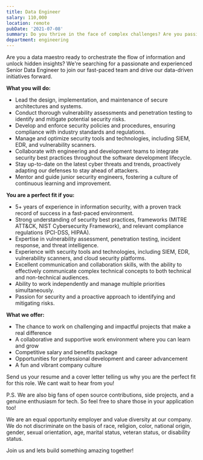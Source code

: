 ```yaml
---
title: Data Engineer
salary: 110,000
location: remote
pubDate: '2021-07-08'
summary: Do you thrive in the face of complex challenges? Are you passionate about building and maintaining impenetrable defenses against cyber threats? Then join our team as a Senior Security Engineer and become a pillar of our security posture!
department: engineering
---
```


Are you a data maestro ready to orchestrate the flow of information and unlock hidden insights? We're searching for a passionate and experienced Senior Data Engineer to join our fast-paced team and drive our data-driven initiatives forward.

**What you will do:**

- Lead the design, implementation, and maintenance of secure architectures and systems.
- Conduct thorough vulnerability assessments and penetration testing to identify and mitigate potential security risks.
- Develop and enforce security policies and procedures, ensuring compliance with industry standards and regulations.
- Manage and optimize security tools and technologies, including SIEM, EDR, and vulnerability scanners.
- Collaborate with engineering and development teams to integrate security best practices throughout the software development lifecycle.
- Stay up-to-date on the latest cyber threats and trends, proactively adapting our defenses to stay ahead of attackers.
- Mentor and guide junior security engineers, fostering a culture of continuous learning and improvement.

**You are a perfect fit if you:**

- 5+ years of experience in information security, with a proven track record of success in a fast-paced environment.
- Strong understanding of security best practices, frameworks (MITRE ATT&CK, NIST Cybersecurity Framework), and relevant compliance regulations (PCI-DSS, HIPAA).
- Expertise in vulnerability assessment, penetration testing, incident response, and threat intelligence.
- Experience with security tools and technologies, including SIEM, EDR, vulnerability scanners, and cloud security platforms.
- Excellent communication and collaboration skills, with the ability to effectively communicate complex technical concepts to both technical and non-technical audiences.
- Ability to work independently and manage multiple priorities simultaneously.
- Passion for security and a proactive approach to identifying and mitigating risks.

**What we offer:**

- The chance to work on challenging and impactful projects that make a real difference
- A collaborative and supportive work environment where you can learn and grow
- Competitive salary and benefits package
- Opportunities for professional development and career advancement
- A fun and vibrant company culture

Send us your resume and a cover letter telling us why you are the perfect fit for this role. We cant wait to hear from you!

P.S. We are also big fans of open source contributions, side projects, and a genuine enthusiasm for tech. So feel free to share those in your application too!

We are an equal opportunity employer and value diversity at our company. We do not discriminate on the basis of race, religion, color, national origin, gender, sexual orientation, age, marital status, veteran status, or disability status.

Join us and lets build something amazing together!
